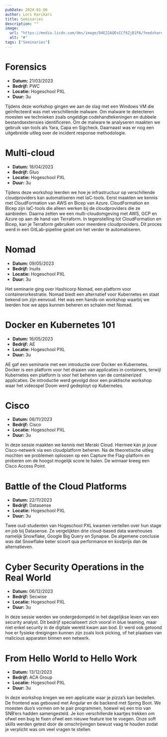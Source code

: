 ```yaml
---
pubDate: 2024-01-06
author: Lori Karikari
title: Seminaries
description: ""
image:
  url: "https://media.licdn.com/dms/image/D4E22AQEsCCf9ZjB1PA/feedshare-shrink_800/0/1697180672036?e=2147483647&v=beta&t=Vsd6wNw2gfI8AKZ9llaXYuve9OM2gUxS5JaKCu-1OTY"
  alt: "#"
tags: ["Seminaries"]
---
```


# Forensics
- **Datum:** 21/03/2023
- **Bedrijf:** PWC
- **Locatie:** Hogeschool PXL
- **Duur:** 3u

Tijdens deze workshop gingen we aan de slag met een Windows VM die geïnfecteerd was met verschillende malware. Om malware te detecteren moesten we technieken zoals ongeldige codehandtekeningen en dubbele bestandsextensies identificeren. Om de malware te analyseren maakten we gebruik van tools als Yara, Capa en Sigcheck. Daarnaast was er nog een uitgebreide uitleg over de incident response methodologie.

# Multi-cloud
- **Datum:** 18/04/2023
- **Bedrijf:** Gluo
- **Locatie:** Hogeschool PXL
- **Duur:** 3u

Tijdens deze workshop leerden we hoe je infrastructuur op verschillende cloudproviders kan automatiseren met IaC-tools. Eerst maakten we kennis met CloudFormation van AWS en Bicep van Azure. CloudFormation en Bicep zijn IaC-tools die alleen werken bij de cloudproviders die ze aanbieden. Daarna zetten we een multi-cloudomgeving met AWS, GCP en Azure op aan de hand van Terraform. In tegenstelling tot CloudFormation en Bicep, kan je Terraform gebruiken voor meerdere cloudproviders. Dit proces werd in een GitLab-pipeline gezet om het verder te automatiseren.

# Nomad
- **Datum:** 09/05/2023
- **Bedrijf:** Inuits
- **Locatie:** Hogeschool PXL
- **Duur:** 3u

Het seminarie ging over Hashicorp Nomad, een platform voor containerorkestratie. Nomad biedt een alternatief voor Kubernetes en staat bekend om zijn eenvoud. Het was een hands-on workshop waarbij we leerden hoe we apps kunnen beheren en schalen met Nomad.

# Docker en Kubernetes 101
- **Datum:** 16/05/2023
- **Bedrijf:** AE
- **Locatie:** Hogeschool PXL
- **Duur:** 3u

AE gaf een seminarie met een introductie over Docker en Kubernetes. Docker is een platform voor het draaien van applicaties in containers, terwijl Kubernetes een platform is voor het beheren van de containerized applicaties. De introductie werd gevolgd door een praktische workshop waar het videospel Doom werd gedeployt op Kubernetes.

# Cisco
- **Datum:** 08/11/2023
- **Bedrijf:** Cisco
- **Locatie:** Hogeschool PXL
- **Duur:** 3u

In deze sessie maakten we kennis met Meraki Cloud. Hiermee kan je jouw Cisco-netwerk via een cloudplatform beheren. Na de theoretische uitleg mochten we problemen oplossen op een Capture the Flag-platform en proberen om de hoogst mogelijk score te halen. De winnaar kreeg een Cisco Access Point.

# Battle of the Cloud Platforms
- **Datum:** 22/11/2023
- **Bedrijf:** Datasense
- **Locatie:** Hogeschool PXL
- **Duur:** 3u

Twee oud-studenten van Hogeschool PXL kwamen vertellen over hun stage en job bij Datasense. Ze vergelijkten drie cloud-based data warehouses namelijk Snowflake, Google Big Query en Synapse. De algemene conclusie was dat Snowflake beter scoort qua performance en kostprijs dan de alternatieven.

# Cyber Security Operations in the Real World
- **Datum:** 06/12/2023
- **Bedrijf:** Secwise
- **Locatie:** Hogeschool PXL
- **Duur:** 3u

In deze sessie werden we ondergedompeld in het dagelijkse leven van een security analyst. Dit bedrijf specialiseert zich vooral in blue teaming, maar niet enkel security in de digitale wereld kwam aan bod. Er werd ook getoond hoe er fysieke dreigingen kunnen zijn zoals lock picking, of het plaatsen van malicious apparaten binnen een netwerk.

# From Hello World to Hello Work
- **Datum:** 13/12/2023
- **Bedrijf:** ACA Group
- **Locatie:** Hogeschool PXL
- **Duur:** 3u

In deze workshop kregen we een applicatie waar je pizza’s kan bestellen. De frontend was gebouwd met Angular en de backend met Spring Boot. We moesten duo’s vormen om te pair programmen, hoewel wij een trio van SNB’ers hadden samengesteld. Je kon verschillende kaartjes trekken om ofwel een bug te fixen ofwel een nieuwe feature toe te voegen. Onze soft skills werden getest door de omschrijvingen bewust vaag te houden zodat je verplicht was om veel vragen te stellen.
